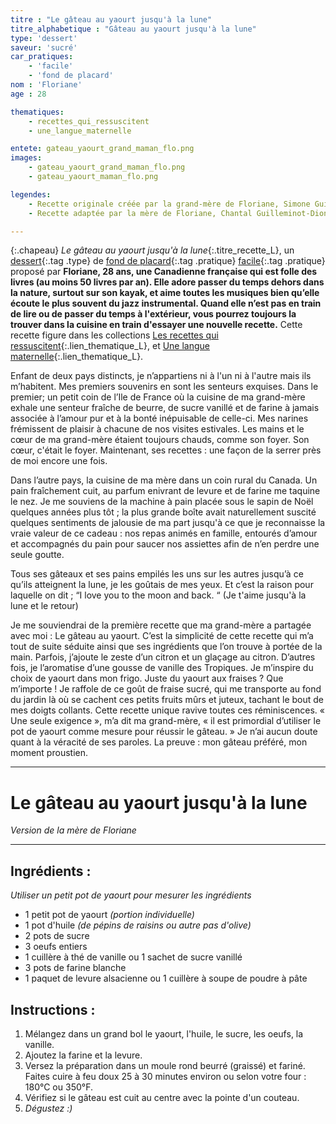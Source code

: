 ```yaml
---
titre : "Le gâteau au yaourt jusqu'à la lune" 
titre_alphabetique : "Gâteau au yaourt jusqu'à la lune"
type: 'dessert'
saveur: 'sucré'
car_pratiques: 
    - 'facile'
    - 'fond de placard'
nom : 'Floriane'
age : 28

thematiques:
    - recettes_qui_ressuscitent
    - une_langue_maternelle

entete: gateau_yaourt_grand_maman_flo.png 
images:
    - gateau_yaourt_grand_maman_flo.png
    - gateau_yaourt_maman_flo.png

legendes:
    - Recette originale créée par la grand-mère de Floriane, Simone Guilleminot, née le 1er février 1919 à Arpajon en France.
    - Recette adaptée par la mère de Floriane, Chantal Guilleminot-Dion, née le 17 mars 1959.

---
```

{:.chapeau}
*Le gâteau au yaourt jusqu'à la lune*{:.titre_recette_L}, un [dessert](/dessert){:.tag .type} de [fond de placard](/fond_de_placard){:.tag .pratique} [facile](/facile){:.tag .pratique} proposé par **Floriane, 28 ans, une Canadienne française qui est folle des livres (au moins 50 livres par an). Elle adore passer du temps dehors dans la nature, surtout sur son kayak, et aime toutes les musiques bien qu’elle écoute le plus souvent du jazz instrumental. Quand elle n’est pas en train de lire ou de passer du temps à l'extérieur, vous pourrez toujours la trouver dans la cuisine en train d'essayer une nouvelle recette.** Cette recette figure dans les collections [Les recettes qui ressuscitent](recettes_qui_ressuscitent){:.lien_thematique_L}, et [Une langue maternelle](une_langue_maternelle){:.lien_thematique_L}.


Enfant de deux pays distincts, je n’appartiens ni à l'un ni à l'autre mais ils m’habitent. Mes premiers souvenirs en sont les senteurs exquises.
Dans le premier; un petit coin de l’Ile de France où la cuisine de ma grand-mère exhale une senteur fraîche de beurre, de sucre vanillé et de farine à jamais associée à l’amour pur et à la bonté inépuisable de celle-ci. Mes narines frémissent de plaisir à chacune de nos visites estivales. Les mains et le cœur de ma grand-mère étaient toujours chauds, comme son foyer. Son cœur, c'était le foyer. Maintenant, ses recettes : une façon de la serrer près de moi encore une fois. 

Dans l’autre pays, la cuisine de ma mère dans un coin rural du Canada. Un pain fraîchement cuit, au parfum enivrant de levure et de farine me taquine le nez. Je me souviens de la machine à pain placée sous le sapin de Noël quelques années plus tôt ; la plus grande boîte avait naturellement suscité quelques sentiments de jalousie de ma part jusqu'à ce que je reconnaisse la vraie valeur de ce cadeau :  nos repas animés en famille, entourés d’amour et accompagnés du pain pour saucer nos assiettes afin de n’en perdre une seule goutte. 

Tous ses gâteaux et ses pains empilés les uns sur les autres jusqu’à ce qu’ils atteignent la lune, je les goûtais de mes yeux.
Et c’est la raison pour laquelle on dit ; 
“I love you to the moon and back. “
(Je t'aime jusqu'à la lune et le retour) 

Je me souviendrai de la première recette que ma grand-mère a partagée avec moi : Le gâteau au yaourt. C’est la simplicité de cette recette qui m’a tout de suite séduite ainsi que ses ingrédients que l’on trouve à portée de la main. Parfois, j’ajoute le zeste d’un citron et un glaçage au citron. D’autres fois, je l’aromatise d’une gousse de vanille des Tropiques. Je m’inspire du choix de yaourt dans mon frigo. Juste du yaourt aux fraises ? Que m’importe ! Je raffole de ce goût de fraise sucré, qui me transporte au fond du jardin là où se cachent ces petits fruits mûrs et juteux, tachant le bout de mes doigts collants. Cette recette unique ravive toutes ces réminiscences. « Une seule exigence », m’a dit ma grand-mère, « il est primordial d’utiliser le pot de yaourt comme mesure pour réussir le gâteau. » Je n’ai aucun doute quant à la véracité de ses paroles. La preuve : mon gâteau préféré, mon moment proustien.

- - -
# Le gâteau au yaourt jusqu'à la lune
*Version de la mère de Floriane*
- - -

## Ingrédients : 
*Utiliser un petit pot de yaourt pour mesurer les ingrédients*

- 1 petit pot de yaourt *(portion individuelle)*
- 1 pot d'huile *(de pépins de raisins ou autre pas d'olive)*
- 2 pots de sucre
- 3 oeufs entiers
- 1 cuillère à thé de vanille ou 1 sachet de sucre vanillé
- 3 pots de farine blanche 
- 1 paquet de levure alsacienne ou 1 cuillère à soupe de poudre à pâte

## Instructions :

1. Mélangez dans un grand bol le yaourt, l'huile, le sucre, les oeufs, la vanille.
2. Ajoutez la farine et la levure.
3. Versez la préparation dans un moule rond beurré (graissé) et fariné. Faites cuire à feu doux 25 à 30 minutes environ ou selon votre four : 180°C ou 350°F. 
4. Vérifiez si le gâteau est cuit au centre avec la pointe d'un couteau. 
5. *Dégustez :)*